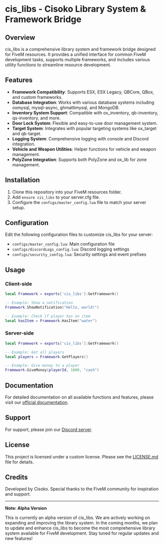 # cis_libs - Cisoko Library System & Framework Bridge

## Overview

cis_libs is a comprehensive library system and framework bridge designed for FiveM resources. It provides a unified interface for common FiveM development tasks, supports multiple frameworks, and includes various utility functions to streamline resource development.

## Features

- **Framework Compatibility**: Supports ESX, ESX Legacy, QBCore, QBox, and custom frameworks.
- **Database Integration**: Works with various database systems including oxmysql, mysql-async, ghmattimysql, and MongoDB.
- **Inventory System Support**: Compatible with ox_inventory, qb-inventory, qs-inventory, and more.
- **Door Lock System**: Flexible and easy-to-use door management system.
- **Target System**: Integrates with popular targeting systems like ox_target and qb-target.
- **Logging System**: Comprehensive logging with console and Discord integration.
- **Vehicle and Weapon Utilities**: Helper functions for vehicle and weapon management.
- **PolyZone Integration**: Supports both PolyZone and ox_lib for zone management.

## Installation

1. Clone this repository into your FiveM resources folder.
2. Add `ensure cis_libs` to your server.cfg file.
3. Configure the `configs/master_config.lua` file to match your server setup.

## Configuration

Edit the following configuration files to customize cis_libs for your server:

- `configs/master_config.lua`: Main configuration file
- `configs/discordLogs_config.lua`: Discord logging settings
- `configs/security_config.lua`: Security settings and event prefixes

## Usage

### Client-side

```lua
local Framework = exports['cis_libs']:GetFramework()

-- Example: Show a notification
Framework.ShowNotification("Hello, world!")

-- Example: Check if player has an item
local hasItem = Framework.HasItem("water")
```

### Server-side

```lua
local Framework = exports['cis_libs']:GetFramework()

-- Example: Get all players
local players = Framework.GetPlayers()

-- Example: Give money to a player
Framework.GiveMoney(playerId, 1000, "cash")
```

## Documentation

For detailed documentation on all available functions and features, please visit our [official documentation](https://docs.cisoko.net).

## Support

For support, please join our [Discord server](https://discord.gg/cisoko).

## License

This project is licensed under a custom license. Please see the [LICENSE.md](LICENSE.md) file for details.

## Credits

Developed by Cisoko. Special thanks to the FiveM community for inspiration and support.

---

**Note: Alpha Version**

This is currently an alpha version of cis_libs. We are actively working on expanding and improving the library system. In the coming months, we plan to update and enhance cis_libs to become the most comprehensive library system available for FiveM development. Stay tuned for regular updates and new features!


